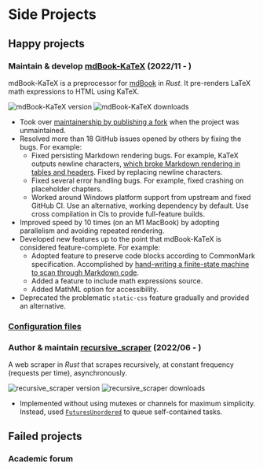 # Side Projects

## Happy projects

### Maintain & develop [mdBook-KaTeX][mdbook-katex] (2022/11 - )

mdBook-KaTeX is a preprocessor for [mdBook][mdBook] in *Rust*.
It pre-renders LaTeX math expressions to HTML using KaTeX.

![mdBook-KaTeX version][mdbook-katex_version]
![mdBook-KaTeX downloads][mdbook-katex_downloads]

- Took over [maintainership by publishing a fork][mdbook-katex2]
    when the project was unmaintained.
- Resolved more than 18 GitHub issues opened by others by fixing the bugs.
    For example:
    - Fixed persisting Markdown rendering bugs.
        For example, KaTeX outputs newline characters, [which broke Markdown
        rendering in tables and headers][katex-break-table].
        Fixed by replacing newline characters.
    - Fixed several error handling bugs.
        For example, fixed crashing on placeholder chapters.
    - Worked around Windows platform support from upstream and fixed GitHub CI.
        Use an alternative, working dependency by default.
        Use cross compilation in CIs to provide full-feature builds.
- Improved speed by 10 times (on an M1 MacBook) by adopting parallelism and
    avoiding repeated rendering.
- Developed new features up to the point that mdBook-KaTeX is considered
    feature-complete. For example:
    - Adopted feature to preserve code blocks according to CommonMark
        specification.
        Accomplished by [hand-writing a finite-state machine to scan through
        Markdown code][handle-codeblock].
    - Added a feature to include math expressions source.
    - Added MathML option for accessibility.
- Deprecated the problematic `static-css` feature gradually and provided an
    alternative.

### [Configuration files][config]

<!-- TODO -->

### Author & maintain [recursive_scraper][recursive_scraper] (2022/06 - )

A web scraper in *Rust* that scrapes recursively, at constant frequency
(requests per time), asynchronously.

![recursive_scraper version][scraper_version]
![recursive_scraper downloads][scraper_downloads]

- Implemented without using mutexes or channels for maximum simplicity.
    Instead, used [`FuturesUnordered`][futures_unordered] to queue
    self-contained tasks.

## Failed projects

### Academic forum

<!-- TODO -->

[config]: https://github.com/SichangHe/.config
[crates_scraper]: https://crates.io/crates/recursive_scraper
[futures_unordered]: https://docs.rs/futures/latest/futures/stream/struct.FuturesUnordered.html
[handle-codeblock]: https://github.com/lzanini/mdbook-katex/pull/54
[katex-break-table]: https://github.com/lzanini/mdbook-katex/issues/3
[mdBook]: https://github.com/rust-lang/mdBook
[mdbook-katex]: https://github.com/lzanini/mdbook-katex
[mdbook-katex_downloads]: https://img.shields.io/crates/d/mdbook-katex
[mdbook-katex_version]: https://img.shields.io/crates/v/mdbook-katex
[mdbook-katex2]: https://github.com/lzanini/mdbook-katex/issues/37
[recursive_scraper]: https://github.com/SichangHe/scraper
[scraper_downloads]: https://img.shields.io/crates/d/recursive_scraper
[scraper_version]: https://img.shields.io/crates/v/recursive_scraper
